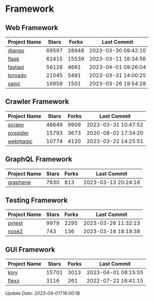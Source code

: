# Framework

## Web Framework
| Project Name | Stars | Forks | Last Commit |
| ------------ | ----- | ----- | ----------- |
| [django](https://github.com/django/django) | 69597 | 28948 | 2023-03-30 09:42:10 |
| [flask](https://github.com/pallets/flask) | 62415 | 15539 | 2023-03-11 16:34:56 |
| [fastapi](https://github.com/tiangolo/fastapi) | 56128 | 4661 | 2023-04-01 09:26:04 |
| [tornado](https://github.com/tornadoweb/tornado) | 21045 | 5491 | 2023-03-31 14:00:25 |
| [sanic](https://github.com/sanic-org/sanic) | 16959 | 1501 | 2023-03-26 19:54:28 |

## Crawler Framework
| Project Name | Stars | Forks | Last Commit |
| ------------ | ----- | ----- | ----------- |
| [scrapy](https://github.com/scrapy/scrapy) | 46649 | 9909 | 2023-03-31 10:47:52 |
| [pyspider](https://github.com/binux/pyspider) | 15793 | 3673 | 2020-08-02 17:34:20 |
| [webmagic](https://github.com/code4craft/webmagic) | 10774 | 4120 | 2023-03-22 14:25:51 |

## GraphQL Framework
| Project Name | Stars | Forks | Last Commit |
| ------------ | ----- | ----- | ----------- |
| [graphene](https://github.com/graphql-python/graphene) | 7630 | 813 | 2023-03-13 20:24:16 |

## Testing Framework
| Project Name | Stars | Forks | Last Commit |
| ------------ | ----- | ----- | ----------- |
| [pytest](https://github.com/pytest-dev/pytest) | 9979 | 2295 | 2023-03-26 11:32:13 |
| [nose2](https://github.com/nose-devs/nose2) | 743 | 136 | 2023-03-16 18:19:38 |

## GUI Framework
| Project Name | Stars | Forks | Last Commit |
| ------------ | ----- | ----- | ----------- |
| [kivy](https://github.com/kivy/kivy) | 15701 | 3013 | 2023-04-01 08:15:55 |
| [flexx](https://github.com/flexxui/flexx) | 3116 | 261 | 2022-07-22 16:41:15 |

*Update Date: 2023-04-01T16:00:18*